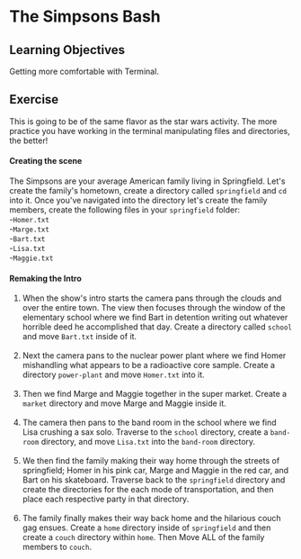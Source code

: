 # The Simpsons Bash

## Learning Objectives

Getting more comfortable with Terminal.

## Exercise

This is going to be of the same flavor as the star wars activity. The more practice you have working in the terminal manipulating files and directories, the better!

#### Creating the scene
The Simpsons are your average American family living in Springfield. Let's create the family's hometown, create a directory called `springfield` and `cd` into it. Once you've navigated into the directory let's create the family members, create the following files in your `springfield` folder:
<br>
-`Homer.txt`<br>
-`Marge.txt`<br>
-`Bart.txt`<br>
-`Lisa.txt`<br>
-`Maggie.txt`<br>

#### Remaking the Intro
1. When the show's intro starts the camera pans through the clouds and over the entire town. The view then focuses through the window of the elementary school where we find Bart in detention writing out whatever horrible deed he accomplished that day. Create a directory called `school` and move `Bart.txt` inside of it.<br><br>
1. Next the camera pans to the nuclear power plant where we find Homer mishandling what appears to be a radioactive core sample. Create a directory `power-plant` and move `Homer.txt` into it.<br><br>
1. Then we find Marge and Maggie together in the super market. Create a `market` directory and move Marge and Maggie inside it.<br><br>
1. The camera then pans to the band room in the school where we find Lisa crushing a sax solo. Traverse to the `school` directory, create a `band-room` directory, and move `Lisa.txt` into the `band-room` directory.<br><br>
1. We then find the family making their way home through the streets of springfield; Homer in his pink car, Marge and Maggie in the red car, and Bart on his skateboard. Traverse back to the `springfield` directory and create the directories for the each mode of transportation, and then place each respective party in that directory.<br><br>
1. The family finally makes their way back home and the hilarious couch gag ensues. Create a `home` directory inside of `springfield` and then create a `couch` directory within `home`. Then Move ALL of the family members to `couch`.

